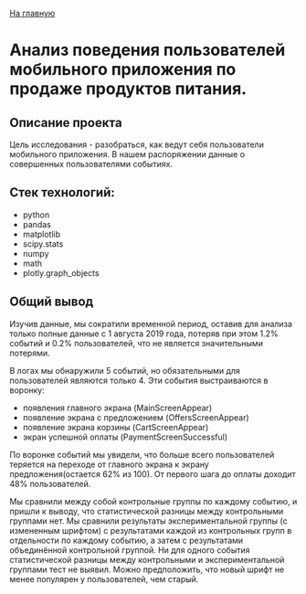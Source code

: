 [На главную](https://github.com/AnnaTashlan/Portfolio/blob/master/readme.md)
# Анализ поведения пользователей мобильного приложения по продаже продуктов питания.

## Описание проекта
Цель исследования - разобраться, как ведут себя пользователи мобильного приложения. В нашем распоряжении данные о совершенных пользователями событиях.

## Стек технологий:
* python
* pandas
* matplotlib
* scipy.stats
* numpy
* math
* plotly.graph_objects

## Общий вывод
Изучив данные, мы сократили временной период, оставив для анализа только полные данные с 1 августа 2019 года, потеряв при этом 1.2% событий и 0.2% пользователей, что не является значительными потерями.

В логах мы обнаружили 5 событий, но обязательными для пользователей являются только 4. Эти события выстраиваются в воронку:

* появления главного экрана (MainScreenAppear)
* появление экрана с предложением (OffersScreenAppear)
* появление экрана корзины (CartScreenAppear)
* экран успешной оплаты (PaymentScreenSuccessful)

По воронке событий мы увидели, что больше всего пользователей теряется на переходе от главного экрана к экрану предложения(остается 62% из 100). От первого шага до оплаты доходит 48% пользователей.

Мы сравнили между собой контрольные группы по каждому событию, и пришли к выводу, что статистической разницы между контрольными группами нет. Мы сравнили результаты экспериментальной группы (с измененным шрифтом) с результатами каждой из контрольных групп в отдельности по каждому событию, а затем с результатами объединённой контрольной группой. Ни для одного события статистической разницы между контрольными и экспериментальной группами тест не выявил. Можно предположить, что новый шрифт не менее популярен у пользователей, чем старый.